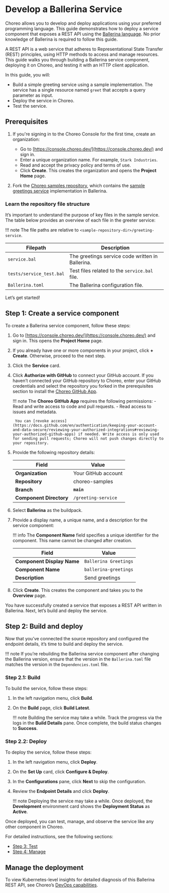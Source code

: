 # Develop a Ballerina Service

Choreo allows you to develop and deploy applications using your preferred programming language. This guide demonstrates how to deploy a service component that exposes a REST API using the [Ballerina language](https://ballerina.io/). No prior knowledge of Ballerina is required to follow this guide.

A REST API is a web service that adheres to Representational State Transfer (REST) principles, using HTTP methods to access and manage resources. This guide walks you through building a Ballerina service component, deploying it on Choreo, and testing it with an HTTP client application.

In this guide, you will:

 - Build a simple greeting service using a sample implementation. The service has a single resource named `greet` that accepts a query parameter as input.
 - Deploy the service in Choreo.
 - Test the service.

## Prerequisites

1. If you're signing in to the Choreo Console for the first time, create an organization:
    - Go to [https://console.choreo.dev/](https://console.choreo.dev/) and sign in.
    - Enter a unique organization name. For example, `Stark Industries`.
    - Read and accept the privacy policy and terms of use.
    - Click **Create**. This creates the organization and opens the **Project Home** page.

2. Fork the [Choreo samples repository](https://github.com/wso2/choreo-samples/), which contains the [sample greetings service](https://github.com/wso2/choreo-samples/tree/main/greeting-service) implementation in Ballerina.

### Learn the repository file structure

It’s important to understand the purpose of key files in the sample service. The table below provides an overview of each file in the greeter service:

!!! note
    The file paths are relative to `<sample-repository-dir>/greeting-service`.

| **Filepath**              | **Description**                                                |
|---------------------------|---------------------------------------------------------------|
| `service.bal`             | The greetings service code written in Ballerina.               |
| `tests/service_test.bal`  | Test files related to the `service.bal` file.                  |
| `Ballerina.toml`          | The Ballerina configuration file.                              |

Let’s get started!

## Step 1: Create a service component

To create a Ballerina service component, follow these steps:

1. Go to [https://console.choreo.dev/](https://console.choreo.dev/) and sign in. This opens the **Project Home** page.
2. If you already have one or more components in your project, click **+ Create**. Otherwise, proceed to the next step.
3. Click the **Service** card.
4. Click **Authorize with GitHub** to connect your GitHub account. If you haven’t connected your GitHub repository to Choreo, enter your GitHub credentials and select the repository you forked in the prerequisites section to install the [Choreo GitHub App](https://github.com/marketplace/choreo-apps).

    !!! note
        The **Choreo GitHub App** requires the following permissions:
        - Read and write access to code and pull requests.
        - Read access to issues and metadata.
        
        You can [revoke access](https://docs.github.com/en/authentication/keeping-your-account-and-data-secure/reviewing-your-authorized-integrations#reviewing-your-authorized-github-apps) if needed. Write access is only used for sending pull requests; Choreo will not push changes directly to your repository.

5. Provide the following repository details:

    | **Field**              | **Value**          |
    |------------------------|--------------------|
    | **Organization**       | Your GitHub account|
    | **Repository**         | choreo-samples     |
    | **Branch**             | **`main`**         |
    |**Component Directory** | `/greeting-service` |

6. Select **Ballerina** as the buildpack.

7. Provide a display name, a unique name, and a description for the service component:

    !!! info
        The **Component Name** field specifies a unique identifier for the component. This name cannot be changed after creation.

    | **Field**                 | **Value**               |
    |---------------------------|-------------------------|
    | **Component Display Name**| `Ballerina Greetings`   |
    | **Component Name**        | `ballerina-greetings`   |
    | **Description**           | Send greetings          |

8. Click **Create**. This creates the component and takes you to the **Overview** page.

You have successfully created a service that exposes a REST API written in Ballerina. Next, let’s build and deploy the service.

## Step 2: Build and deploy

Now that you’ve connected the source repository and configured the endpoint details, it’s time to build and deploy the service.

!!! note
    If you’re rebuilding the Ballerina service component after changing the Ballerina version, ensure that the version in the `Ballerina.toml` file matches the version in the `Dependencies.toml` file.

### Step 2.1: Build

To build the service, follow these steps:

1. In the left navigation menu, click **Build**.
2. On the **Build** page, click **Build Latest**.

    !!! note
        Building the service may take a while. Track the progress via the logs in the **Build Details** pane. Once complete, the build status changes to **Success**.

### Step 2.2: Deploy

To deploy the service, follow these steps:

1. In the left navigation menu, click **Deploy**.
2. On the **Set Up** card, click **Configure & Deploy**.
3. In the **Configurations** pane, click **Next** to skip the configuration.
4. Review the **Endpoint Details** and click **Deploy**.

    !!! note
        Deploying the service may take a while. Once deployed, the **Development** environment card shows the **Deployment Status** as **Active**.

Once deployed, you can test, manage, and observe the service like any other component in Choreo.

For detailed instructions, see the following sections:
- [Step 3: Test](../../testing/test-rest-endpoints-via-the-openapi-console.md)
- [Step 4: Manage](../../api-management/lifecycle-management.md)

## Manage the deployment

To view Kubernetes-level insights for detailed diagnosis of this Ballerina REST API, see Choreo’s [DevOps capabilities](../../devops-and-ci-cd/view-runtime-details.md).
